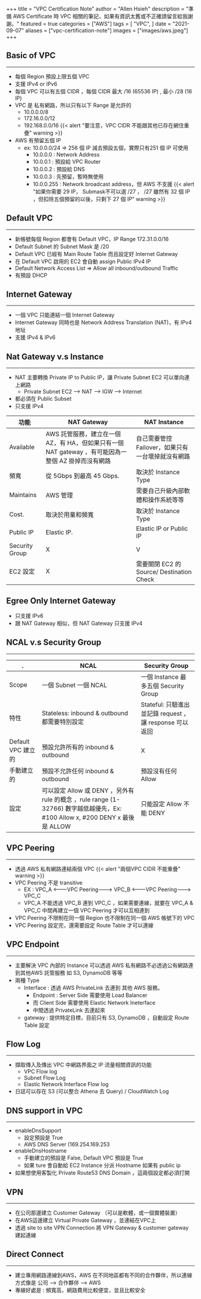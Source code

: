 +++
title = "VPC Certification Note"
author = "Allen Hsieh"
description = "準備 AWS Certificate 時 VPC 相關的筆記，如果有資訊太舊或不正確請留言給我謝謝。"
featured = true
categories = ["AWS"]
tags = [
    "VPC",
]
date = "2021-09-07"
aliases = ["vpc-certification-note"]
images = ["images/aws.jpeg"]
+++

## Basic of VPC
---
- 每個 Region 預設上限五個 VPC
- 支援 IPv4 or IPv6 
- 每個 VPC 可以有五個 CIDR ，每個 CIDR 最大 /16 (65536 IP) , 最小 /28 (16 IP)
- VPC 是 私有網路，所以只有以下 Range 是允許的
    - 10.0.0.0/8
    - 172.16.0.0/12
    - 192.168.0.0/16
       {{< alert "要注意，VPC CIDR 不能跟其他已存在網住重疊" warning >}}
- AWS 有預留五個 IP 
   - ex: 10.0.0.0/24 => 256 個 IP 減去預設五個，實際只有251 個 IP 可使用
      - 10.0.0.0 : Network Address
      - 10.0.0.1 : 預設給 VPC Router
      - 10.0.0.2 : 預設給 DNS 
      - 10.0.0.3 : 先預留，暫時無使用
      - 10.0.0.255 : Network broadcast address，但 AWS 不支援 
     {{< alert "如果你需要 29 IP， Submask不可以選 /27 ， /27 雖然有 32 個 IP ，但扣除五個預留的以後，只剩下 27 個 IP" warning >}}
 


## Default VPC 
---
- 新帳號每個 Region 都會有 Default VPC，IP Range 172.31.0.0/16
- Default Subnet 的 Subnet Mask 是 /20 
- Default VPC 已經有 Main Route Table 而且設定好 Internet Gateway
- 在 Default VPC 啟用的 EC2 會自動 assign Public IPv4 IP
- Default Network Access List => Allow all inbound/outbound Traffic 
- 有預設 DHCP 

## Internet Gateway 
---
- 一個 VPC 只能連結一個 Internet Gateway
- Internet Gateway 同時也是 Network Address Translation (NAT)，有 IPv4 地址
- 支援 IPv4 & IPv6 




## Nat Gateway v.s Instance
---
- NAT 主要轉換 Private IP to Public IP，讓 Private Subnet EC2 可以單向連上網路
   - Private Subnet EC2 --> NAT --> IGW --> Internet 
- 都必須在 Public Subset
- 只支援 IPv4 

| 功能        | NAT  Gateway                   | NAT Instance                                                      |
|--------|------------------------|-----------------------------------------|
| Available |  AWS 託管服務，建立在一個 AZ，有 HA，但如果只有一個NAT gateway ，有可能因為一整個 AZ 掛掉而沒有網路 |  自己需要管控 Failover，如果只有一台壞掉就沒有網路 |
| 頻寬       |  從 5Gbps 到最高 45 Gbps.    |  取決於 Instance Type                                            |
| Maintains |  AWS 管理 | 需要自己升級內部軟體和操作系統等等 |
| Cost.     |  取決於用量和頻寬                 |  取決於 Instance Type                                            |
| Public IP | Elastic IP.                           |  Elastic IP or Public IP                                            |
| Security Group | X                              | V                                                                        |
| EC2 設定 | X | 需要關閉 EC2 的 Source/ Destination Check | 

## Egree Only Internet Gateway
- 只支援 IPv6
- 跟 NAT Gateway 相似，但 NAT Gateway 只支援 IPv4

## NCAL v.s Security Group
---
|.          | NCAL  | Security Group |
|------|------|-------------|
| Scope | 一個 Subnet 一個 NCAL  | 一個 Instance 最多五個 Security Group | 
| 特性 | Stateless: inbound & outbound 都需要特別設定  | Stateful: 只驗進出並記錄 request ，讓 response 可以返回 | 
| Default VPC 建立的 | 預設允許所有的 inbound & outbound  | X|
| 手動建立的 | 預設不允許任何   inbound & outbound |   預設沒有任何 Allow |
| 設定 | 可以設定 Allow 或 DENY ，另外有 rule 的概念 ，rule range (1-32766) 數字越低越優先，Ex: #100 Allow x, #200 DENY x 最後是 ALLOW |  只能設定 Allow 不能 DENY |


## VPC Peering
---
- 透過 AWS 私有網路連結兩個 VPC
    {{< alert "兩個VPC CIDR 不能重疊" warning >}}
- VPC Peering 不是 transitive 
   -  EX : VPC_A  <---VPC Peering---> VPC_B <---VPC Peering---> VPC_C
   -  VPC_A 不能透過 VPC_B 連到 VPC_C ，如果需要連線，就要在 VPC_A & VPC_C 中間再建立一個 VPC Peering 才可以互相連到
- VPC Peering 不限制在同一個 Region 也不限制在同一個 AWS 帳號下的 VPC 
- VPC Peering 設定完，還需要設定 Route Table 才可以連線       

## VPC Endpoint 
---
- 主要解決 VPC 內部的 Instance 可以透過 AWS 私有網路不必透過公有網路連到其他AWS 託管服務 如 S3, DynamoDB 等等
- 兩種 Type
   - Interface : 透過 AWS PrivateLink 去連到 其他 AWS 服務。
     - Endpoint : Server Side 需要使用 Load Balancer  
     - 而 Client Side 需要使用 Elastic Network Ineterface 
     - 中間透過 PrivateLink 去連起來
   - gateway : 提供特定目標，目前只有 S3, DynamoDB ，自動設定 Route Table 設定

## Flow Log
---
- 擷取傳入及傳出 VPC 中網路界面之 IP 流量相關資訊的功能
   -  VPC Flow log 
   -  Subnet Flow Log
   -  Elastic Network Interface Flow log 
- 日誌可以存在 S3 (可以整合 Athena 去 Query) / CloudWatch Log   

## DNS support in VPC
---
- enableDnsSupport 
  - 設定預設是 True
  - AWS DNS Server (169.254.169.253
- enableDnsHostname 
  - 手動建立的預設是 False, Default VPC 預設是 True
  - 如果 ture 會自動給 EC2 Instance 分派 Hostname 如果有 public ip   
- 如果想使用客製化 Private Route53 DNS Domain ，這兩個設定都必須打開

## VPN
---
- 在公司那邊建立  Customer Gateway （可以是軟體，或一個實體裝置）
- 在AWS這邊建立 Virtual Private Gateway ，並連結在VPC上
- 透過 site to site VPN Connection 將 VPN Gateway & customer gateway 建起連線

## Direct Connect 
---
- 建立專用網路連線到AWS，AWS 在不同地區都有不同的合作夥伴，所以連線方式像是 公司 --> 合作夥伴 --> AWS 
- 專線好處是 : 頻寬高，網路費用比較便宜，並且比較安全

